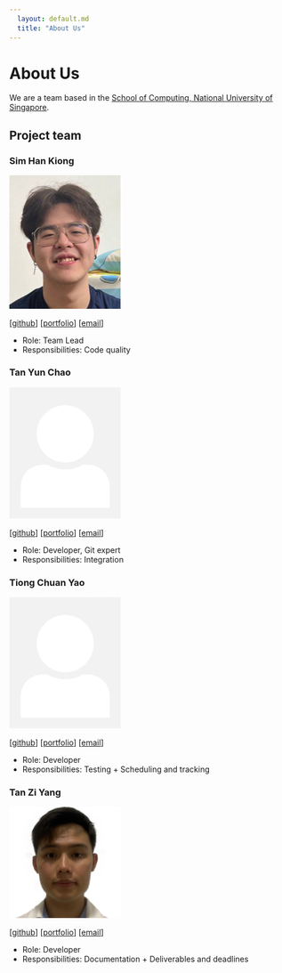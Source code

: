 ```yaml
---
  layout: default.md
  title: "About Us"
---
```


# About Us

We are a team based in the [School of Computing, National University of Singapore](http://www.comp.nus.edu.sg).

## Project team

### Sim Han Kiong

<img src="images/simhankiong.png" width="200px">

[[github](https://github.com/SimHanKiong)]
[[portfolio](team/simhankiong.md)]
[[email](e0957654@u.nus.edu)]

* Role: Team Lead
* Responsibilities: Code quality

### Tan Yun Chao

<img src="images/johndoe.png" width="200px">

[[github](http://github.com/tanyunchao)]
[[portfolio](team/tanyunchao.md)]
[[email](tanyunchao@u.nus.edu)]

* Role: Developer, Git expert
* Responsibilities: Integration

### Tiong Chuan Yao

<img src="images/johndoe.png" width="200px">

[[github](http://github.com/Colex2000)] 
[[portfolio](team/tiongchuanyao.md)]
[[email](tiongchuanyao@u.nus.edu)]

* Role: Developer
* Responsibilities: Testing + Scheduling and tracking

### Tan Zi Yang

<img src="images/ziyang27.png" width="200px">

[[github](http://github.com/ziyang27)]
[[portfolio](team/tanziyang.md)]
[[email](tan.ziyang@u.nus.edu)]

* Role: Developer
* Responsibilities: Documentation + Deliverables and deadlines
